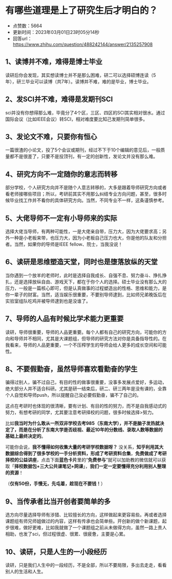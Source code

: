 # 有哪些道理是上了研究生后才明白的？
- 点赞数：5664
- 更新时间：2023年03月01日23时05分14秒
- 回答url：https://www.zhihu.com/question/488242144/answer/2135257908
<body>
 <h2>1、读博并不难，难得是博士毕业</h2>
 <p data-pid="21n1_MRt">读研后你会发现，其实想读博士并不是那么困难，研二可以选择硕博连读（5年），研三毕业可以读博（共7年）。读博并不难，难的是毕业，博士毕业。</p>
 <h2>2、发SCI并不难，难得是发期刊SCI</h2>
 <p data-pid="f4Yv4_Kc">sci并没有你想得那么难，毕竟分了4个区，三区、四区的SCI其实相对很水。通过国际会议（比如IEEE会议）转SCI，相对难度要比知己发期刊简单很多。</p>
 <h2>3、发论文不难，只要你有恒心</h2>
 <p data-pid="IxELbeF5">一篇很渣的小论文，投了5个会议或期刊，经过不下于10个编辑的意见后，一般质量都不是很差了，只要不是投顶刊，有一定的创新性，发论文并没有那么难。</p>
 <h2>4、研究方向不一定随你的意志而转移</h2>
 <p data-pid="NQoMHGe_">部分学校，个人研究方向并不是随个人意志转移的，大多是跟着导师研究方向或者看老师接哪些项目；所以，考研前其实不用那么纠结专业方向问题，甚至，很多时候毕业找工作并不看你的具体研究方向。当然，不同专业不一样，这条谨慎参考。</p>
 <h2>5、大佬导师不一定有小导师来的实际</h2>
 <p data-pid="GrepCxWv">选择大佬当导师，有两种可能性，一是大佬亲自带，压力大，因为大佬要求高；另外一种是小老板来带，也压力大，因为小老板自己压力也大，你是他的队友和分担者。当然，如果你的导师是IEEE fellow、院士，当我没说！</p>
 <h2>6、读研是思维塑造天堂，同时也是堕落放纵的天堂</h2>
 <p data-pid="r2Gfo-_E">当你遇到一个放羊的老师时，此时是选择自我成长、自强不息、努力奋斗、挣扎挣扎，还是选择放纵自由、游戏天下，都在于你个人的选择。硕士毕业没有那么大的压力，一般是一篇核心即可，但是认真做事的过程塑造出的性格、思维和能力，是你一辈子的财富。当然，适当娱乐很重要，不要别导师逮到，比如师兄弟晚饭后在实验室组队吃鸡并被导师逮到也是没谁了。</p>
 <h2>7、导师的人品有时候比学术能力更重要</h2>
 <p data-pid="tf52UimQ">读研，导师很重要，导师的人品更重要。每个人都有自己的研究方向，可能你的方向和导师并不相同，尤其是大课题组，但导师的研究方法对你是具备指导性的。在我看来，导师的人品更重要，一个不压榨学生的导师会给人更多的成长空间和可能性。</p>
 <h2>8、不要假勤奋，虽然导师喜欢看勤奋的学生</h2>
 <p data-pid="0JpazARw">骗得过别人，骗不过自己，有目的性的做事很重要，没事多发展点爱好，多运动，绝大部分人并不适合科研。尤其是研一结束后，研二、研三两年是没有课的，全靠个人自觉和导师push，所以提醒自己没必要假勤奋，骗不了自己的。</p>
 <p data-pid="CqpqtsUA">这点在考研时也体现的很清晰，要有计划、有目的性的努力，而不是自我感动式的努力，有想考研的同学，尤其要注意考研择校的问题，很多时候选择&gt;努力。</p>
 <p data-pid="p3hZAcTO">比如<b>我当时为什么敢从一所双非学校去考985（东南大学），并不是脑子发热就决定了，而是在分析了东南大学是否歧视、最近10年的分数线、录取人数等数据的基础上最终决定的</b>。</p>
 <p data-pid="UziNN1zT">可能你会说，<b>我不懂得如何收集大量的考研学校数据呀？</b> 没关系，<b>知乎利用其大数据综合得到了很多学校的一手分析资料，形成了考研资料合集</b>，<b>免费做成了考研择校的公益讲座</b>，点击下面<b>蓝色卡片</b>里的“<b>免费参与</b>”就可以加助教的微信就可以获取「<b>择校数据包+三大公共课笔记+网课</b>」，<b>我们一定一定要懂得充分利用别人整理的资源</b>！</p>
 <p data-pid="6e0bdD0H">（<b>仅有50份，手慢无，先屯着，趁现在不要钱！</b>）</p><a data-draft-node="block" data-draft-type="edu-card" data-edu-card-id="1614400670840102912"></a>
 <h2>9、当传承者比当开创者要简单的多</h2>
 <p data-pid="Wak7fs0e">选方向尽量选择导师有涉猎、比较擅长的方向，这样做起来更容易些。再或者选择课题组有师兄师姐做过的内容，这样有传承也会简单些。开创新的做个新课题，起步很难，做好更难，比如我就做了一个课题组之前从未做得方向，虽然一路上贵人相助，也发了sci，但过程很虚、很累、很疲惫，主要是心累。</p>
 <h2>10、读研，只是人生的一小段经历</h2>
 <p data-pid="W3ggPo47">读研，只是我们人生中的一段经历，不是全部，所以不要局限，多出去走走，看看别人的生活和人生。</p>
</body>